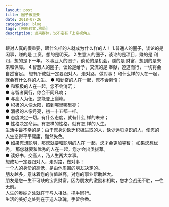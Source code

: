 ```yaml
---
layout: post
title: 圈子很重要
date: 2018-07-26
categories: blog
tags: [网络转文,格局]
description: 远离群体，说不定有「上帝视角」。
---
```

跟对人真的很重要，跟什么样的人就成为什么样的人！
1.普通人的圈子，谈论的是闲事，赚的是 工资，想的是明天。
2.生意人的圈子，谈论的是项目，赚的是 利润，想的是下一年。
3.事业人的圈子，谈论的是机会，赚的是 财富，想到的是未来和保障。
4.智慧人的圈子，谈论是给予，交流的是 奉献，遵道而行，一切将会自然富足。
想有所成就一定要跟对人，走对路，做对事！
和什么样的人在一起，就会有什么样的人生。
● 和勤奋的人在一起，您不会懒惰；  
● 和积极的人在一起，您不会消沉；  
● 与智者同行，你会不同凡响；  
● 与高人为伍，您能登上巅峰。  
● 积极的人像太阳，照到哪里哪里亮；  
● 消极的人像月亮，初一十五都一样。  
● 态度决定一切。有什么态度，就有什么 样的未来；  
● 性格决定命运。有怎样的性格，就有怎 样的人生。  
生活中最不幸的是：由于您身边缺乏积极进取的人，缺少远见卓识的人，使您的 人生变得平平庸庸，黯然失色。  
● 如果您想聪明，那您就要和聪明的人在 一起，您才会更加睿智； 如果您想优秀， 那您就要和优秀的人在一起，您才会出类拔萃。  
● 读好书，交高人，乃人生两大幸事。  
想成功一定要跟对人，走对路，做对事！  
一个人的身份的高低，是由他周围的朋友决定的。  
朋友越多，意味着您的价值越高，对您的事业帮助越大。  
朋友是您一生不可缺的宝贵财富。因为朋友的激励和相助，您才会战无不胜，一往无前。  
人生的奥妙之处就在于与人相处，携手同行。  
生活的美好之处则在于送人玫瑰，手留余香。  
